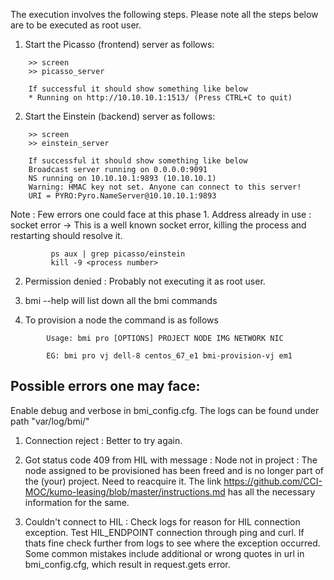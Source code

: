The execution involves the following steps. Please note all the steps below are to be executed as root user.

1. Start the Picasso (frontend) server as follows:

```
	>> screen 
	>> picasso_server

	If successful it should show something like below
	* Running on http://10.10.10.1:1513/ (Press CTRL+C to quit)

```
2. Start the Einstein (backend) server as follows:
```
	>> screen
	>> einstein_server

	If successful it should show something like below
	Broadcast server running on 0.0.0.0:9091
	NS running on 10.10.10.1:9893 (10.10.10.1)
	Warning: HMAC key not set. Anyone can connect to this server!
	URI = PYRO:Pyro.NameServer@10.10.10.1:9893
```

Note : Few errors one could face at this phase
 		1. Address already in use : socket error -> This is a well known socket error, killing the process and restarting should resolve it.

```
 		 ps aux | grep picasso/einstein
 		 kill -9 <process number>
```
 2. Permission denied : Probably not executing it as root user.


3. bmi --help will list down all the bmi commands

4. To provision a node the command is as follows

```
		Usage: bmi pro [OPTIONS] PROJECT NODE IMG NETWORK NIC

		EG: bmi pro vj dell-8 centos_67_e1 bmi-provision-vj em1
```


Possible errors one may face:
------------------------------

Enable debug and verbose in bmi_config.cfg. The logs can be found under path "var/log/bmi/"

1. Connection reject :
	Better to try again.

2. Got status code 409 from HIL with message :
	Node not in project : The node assigned to be provisioned has been freed and is no longer part of the (your) project. Need to reacquire it. The link https://github.com/CCI-MOC/kumo-leasing/blob/master/instructions.md has all the necessary information for the same.

3. Couldn't connect to HIL : 
	Check logs for reason for HIL connection exception. Test HIL_ENDPOINT connection through ping and curl. If thats fine check further from logs to see where the exception occurred. Some common mistakes include additional or wrong quotes in url in bmi_config.cfg, which result in request.gets error.

